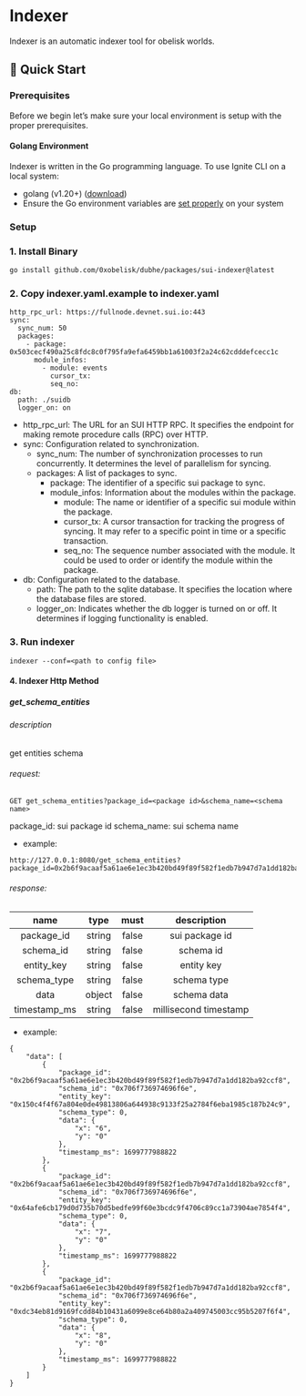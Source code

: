 # Indexer
Indexer is an automatic indexer tool for obelisk worlds. 

## 🚀 Quick Start
### Prerequisites 
Before we begin let’s make sure your local environment is setup with the proper prerequisites.

#### Golang Environment 
Indexer is written in the Go programming language. To use Ignite CLI on a local system:
- golang (v1.20+) ([download](https://go.dev/doc/install))
- Ensure the Go environment variables are [set properly](https://golang.org/doc/gopath_code#GOPATH) on your system

### Setup
### 1. Install Binary
```bash
go install github.com/0xobelisk/dubhe/packages/sui-indexer@latest
```

### 2. Copy indexer.yaml.example to indexer.yaml
```
http_rpc_url: https://fullnode.devnet.sui.io:443
sync: 
  sync_num: 50
  packages:
    - package: 0x503cecf490a25c8fdc8c0f795fa9efa6459bb1a61003f2a24c62cdddefcecc1c
      module_infos: 
        - module: events
          cursor_tx: 
          seq_no: 
db:
  path: ./suidb
  logger_on: on
```
- http_rpc_url: The URL for an SUI HTTP RPC. It specifies the endpoint for making remote procedure calls (RPC) over HTTP.
- sync: Configuration related to synchronization.
    - sync_num: The number of synchronization processes to run concurrently. It determines the level of parallelism for syncing.
    - packages: A list of packages to sync.
        - package: The identifier of a specific sui package to sync. 
        - module_infos: Information about the modules within the package.
            - module: The name or identifier of a specific sui module within the package.
            - cursor_tx: A cursor transaction for tracking the progress of syncing. It may refer to a specific point in time or a specific transaction.
            - seq_no: The sequence number associated with the module. It could be used to order or identify the module within the package.
- db: Configuration related to the database.
    - path: The path to the sqlite database. It specifies the location where the database files are stored.
    - logger_on: Indicates whether the db logger is turned on or off. It determines if logging functionality is enabled.

### 3. Run indexer
```
indexer --conf=<path to config file>
```

#### 4. Indexer Http Method
##### get_schema_entities
###### description
get entities schema
###### request:
```
GET get_schema_entities?package_id=<package id>&schema_name=<schema name>
```
package_id: sui package id 
schema_name: sui schema name

- example: 
```
http://127.0.0.1:8080/get_schema_entities?package_id=0x2b6f9acaaf5a61ae6e1ec3b420bd49f89f582f1edb7b947d7a1dd182ba92ccf8&schema_name=0x706f736974696f6e
```


###### response:

name |	type |	must |	description
:----: | :----: |:----: |:----:
package_id |	string | false |	sui package id
schema_id |	string | false |	schema id 
entity_key |	string | false |	entity key
schema_type |	string | false |	schema type
data |	object | false |	schema data
timestamp_ms |	string | false |	millisecond timestamp

- example: 
```
{
    "data": [
        {
            "package_id": "0x2b6f9acaaf5a61ae6e1ec3b420bd49f89f582f1edb7b947d7a1dd182ba92ccf8",
            "schema_id": "0x706f736974696f6e",
            "entity_key": "0x150c4f4f67a804e0de49813806a644938c9133f25a2784f6eba1985c187b24c9",
            "schema_type": 0,
            "data": {
                "x": "6",
                "y": "0"
            },
            "timestamp_ms": 1699777988822
        },
        {
            "package_id": "0x2b6f9acaaf5a61ae6e1ec3b420bd49f89f582f1edb7b947d7a1dd182ba92ccf8",
            "schema_id": "0x706f736974696f6e",
            "entity_key": "0x64afe6cb179d0d735b70d5bedfe99f60e3bcdc9f4706c89cc1a73904ae7854f4",
            "schema_type": 0,
            "data": {
                "x": "7",
                "y": "0"
            },
            "timestamp_ms": 1699777988822
        },
        {
            "package_id": "0x2b6f9acaaf5a61ae6e1ec3b420bd49f89f582f1edb7b947d7a1dd182ba92ccf8",
            "schema_id": "0x706f736974696f6e",
            "entity_key": "0xdc34eb81d9169fcdd84b10431a6099e8ce64b80a2a409745003cc95b5207f6f4",
            "schema_type": 0,
            "data": {
                "x": "8",
                "y": "0"
            },
            "timestamp_ms": 1699777988822
        }
    ]
}
```






